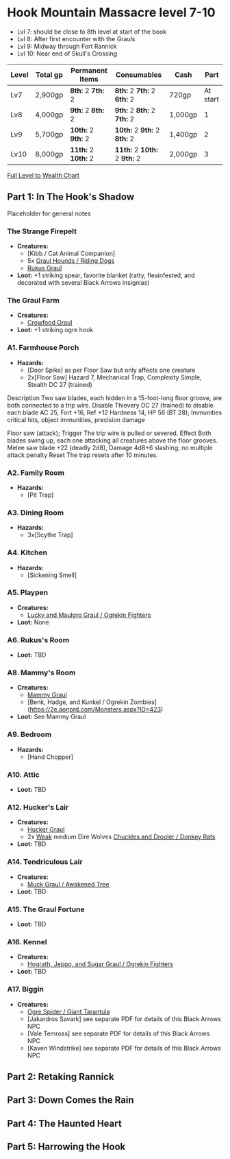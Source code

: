 # Hook Mountain Massacre level 7-10

- Lvl 7: should be close to 8th level at start of the book 
- Lvl 8: After first encounter with the Grauls
- Lvl 9: Midway through Fort Rannick
- Lvl 10: Near end of Skull's Crossing

Level | Total gp | Permanent Items         | Consumables                        | Cash    | Part
------|----------|-------------------------|------------------------------------|---------|-----
Lv7	  | 2,900gp  | **8th:** 2 **7th:** 2   | **8th:** 2 **7th:** 2 **6th:** 2   |   720gp | At start
Lv8   | 4,000gp  | **9th:** 2 **8th:** 2   | **9th:** 2 **8th:** 2 **7th:** 2	  | 1,000gp | 1
Lv9   | 5,700gp  | **10th:** 2 **9th:** 2  | **10th:** 2 **9th:** 2 **8th:** 2	| 1,400gp | 2
Lv10  | 8,000gp  | **11th:** 2 **10th:** 2 | **11th:** 2 **10th:** 2 **9th:** 2 | 2,000gp | 3
[Full Level to Wealth Chart](http://2e.aonprd.com/Rules.aspx?ID=581)

## Part 1: In The Hook's Shadow

Placeholder for general notes

### The Strange Firepelt
 - **Creatures:** 
    - [Kibb / Cat Animal Companion]
    - 5x [Graul Hounds / Riding Dogs](http://2e.aonprd.com/Monsters.aspx?ID=125)
    - [Rukus Graul](https://monster.pf2.tools/v/mox9QoHm)
 - **Loot:** +1 striking spear, favorite blanket (ratty, fleainfested, and decorated with several Black Arrows insignias)

### The Graul Farm
  - **Creatures:** 
    - [Crowfood Graul](https://monster.pf2.tools/v/rT8ZT98R)
  - **Loot:** +1 striking ogre hook
  
### A1. Farmhouse Porch
  - **Hazards:**
    - [Door Spike] as per Floor Saw but only affects one creature
    - 2x[Floor Saw]
Hazard 7, Mechanical Trap, Complexity Simple, Stealth DC 27 (trained)

Description Two saw blades, each hidden in a 15-foot-long floor groove, are both connected to a trip wire.
Disable Thievery DC 27 (trained) to disable each blade
AC 25, Fort +16, Ref +12
Hardness 14, HP 56 (BT 28); Immunities critical hits, object immunities, precision damage

Floor saw (attack); Trigger The trip wire is pulled or severed. Effect Both blades swing up, each one attacking all creatures above the floor grooves.
Melee saw blade +22 (deadly 2d8), Damage 4d8+6 slashing; no multiple attack penalty
Reset The trap resets after 10 minutes.

### A2. Family Room
  - **Hazards:**
    - [Pit Trap]

### A3. Dining Room
  - **Hazards:**
    - 3x[Scythe Trap]
  
### A4. Kitchen
  - **Hazards:**
    - [Sickening Smell]
    
### A5. Playpen
  - **Creatures:** 
    - [Lucky and Maulgro Graul / Ogrekin Fighters](https://monster.pf2.tools/v/cV7bSOhl)
  - **Loot:** None

### A6. Rukus's Room
  - **Loot:** TBD

### A8. Mammy's Room
  - **Creatures:** 
    - [Mammy Graul](https://monster.pf2.tools/v/t18cq9jp)
    - [Benk, Hadge, and Kunkel / Ogrekin Zombies] (https://2e.aonprd.com/Monsters.aspx?ID=423)
  - **Loot:** See Mammy Graul

### A9. Bedroom
  - **Hazards:**
    - [Hand Chopper]

### A10. Attic
  - **Loot:** TBD

### A12. Hucker's Lair
  - **Creatures:** 
    - [Hucker Graul](https://monster.pf2.tools/v/b2MCfOFQ)
    - 2x [Weak](http://2e.aonprd.com/Rules.aspx?ID=791) medium Dire Wolves [Chuckles and Drooler / Donkey Rats](https://2e.aonprd.com/Monsters.aspx?ID=416)
  - **Loot:** TBD

### A14. Tendriculous Lair
  - **Creatures:** 
    - [Muck Graul / Awakened Tree](https://2e.aonprd.com/Monsters.aspx?ID=28)
  - **Loot:** TBD

### A15. The Graul Fortune
  - **Loot:** TBD

### A16. Kennel
  - **Creatures:** 
    - [Hograth, Jeppo, and Sugar Graul / Ogrekin Fighters](https://monster.pf2.tools/v/cV7bSOhl)
  - **Loot:** TBD

### A17. Biggin
  - **Creatures:** 
    - [Ogre Spider / Giant Tarantula](http://2e.aonprd.com/Rules.aspx?ID=387)
    - [Jakardros Savark] see separate PDF for details of this Black Arrows NPC
    - [Vale Temross] see separate PDF for details of this Black Arrows NPC
    - [Kaven Windstrike] see separate PDF for details of this Black Arrows NPC

## Part 2: Retaking Rannick


## Part 3: Down Comes the Rain


## Part 4: The Haunted Heart


## Part 5: Harrowing the Hook


